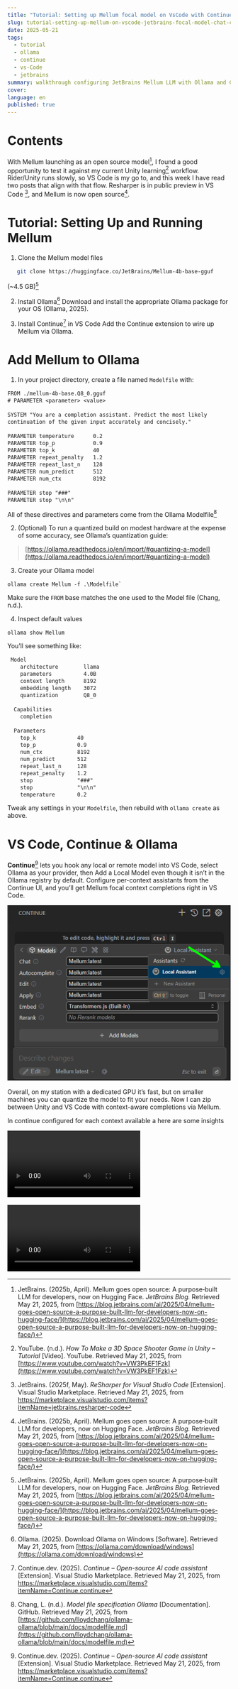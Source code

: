 ```yaml
---
title: "Tutorial: Setting up Mellum focal model on VsCode with Continue"
slug: tutorial-setting-up-mellum-on-vscode-jetbrains-focal-model-chat-completion
date: 2025-05-21
tags: 
  - tutorial
  - ollama
  - continue
  - vs-Code
  - jetbrains
summary: walkthrough configuring JetBrains Mellum LLM with Ollama and Continue on VSCode
cover: 
language: en
published: true
---
```



# Contents

With Mellum launching as an open source model[^3], I found a good opportunity to test it against my current Unity learning[^8] workflow. Rider/Unity runs slowly, so VS Code is my go to, and this week I have read two posts that align with that flow. Resharper is in public preview in VS Code [^9], and Mellum is now open source[^3].

# Tutorial: Setting Up and Running Mellum

1. Clone the Mellum model files
```bash
   git clone https://huggingface.co/JetBrains/Mellum-4b-base-gguf
```
(~4.5 GB)[^3]

2. Install Ollama[^7]
    Download and install the appropriate Ollama package for your OS (Ollama, 2025).
    
3. Install Continue[^10] in VS Code
    Add the Continue extension to wire up Mellum via Ollama.

# Add Mellum to Ollama

1. In your project directory, create a file named `Modelfile` with:
```text
FROM ./mellum-4b-base.Q8_0.gguf
# PARAMETER <parameter> <value>

SYSTEM "You are a completion assistant. Predict the most likely continuation of the given input accurately and concisely."

PARAMETER temperature      0.2
PARAMETER top_p            0.9
PARAMETER top_k            40
PARAMETER repeat_penalty   1.2
PARAMETER repeat_last_n    128
PARAMETER num_predict      512
PARAMETER num_ctx          8192

PARAMETER stop "###"
PARAMETER stop "\n\n"

```
All of these directives and parameters come from the Ollama Modelfile[^1]

2. (Optional) To run a quantized build on modest hardware at the expense of some accuracy, see Ollama’s quantization guide:  
> [https://ollama.readthedocs.io/en/import/#quantizing-a-model](https://ollama.readthedocs.io/en/import/#quantizing-a-model)
    
3. Create your Ollama model
```pws
ollama create Mellum -f .\Modelfile`
```
Make sure the `FROM` base matches the one used to the Model file (Chang, n.d.).

4. Inspect default values
```
ollama show Mellum
```

You’ll see something like:
```
 Model
    architecture        llama
    parameters          4.0B
    context length      8192
    embedding length    3072
    quantization        Q8_0

  Capabilities
    completion

  Parameters
    top_k             40
    top_p             0.9
    num_ctx           8192
    num_predict       512
    repeat_last_n     128
    repeat_penalty    1.2
    stop              "###"
    stop              "\n\n"
    temperature       0.2

```
Tweak any settings in your `Modelfile`, then rebuild with `ollama create` as above.


# VS Code, Continue & Ollama


**Continue**[^10] lets you hook any local or remote model into VS Code, select Ollama as your provider, then Add a Local Model even though it isn’t in the Ollama registry by default. Configure per-context assistants from the Continue UI, and you’ll get Mellum focal context completions right in VS Code.

![Continue configuration for Ollama + Mellum ](https://github.com/green-csv/WebPage.Blazor.Entries/blob/main/posts/tutorial-setting-up-mellum-on-vscode-jetbrains-focal-model-chat-completion/img-20250522093033.png)

Overall, on my station with a dedicated GPU it’s fast, but on smaller machines you can quantize the model to fit your needs. Now I can zip between Unity and VS Code with context-aware completions via Mellum.

In continue configured for each context available a here are some insights 

![Mellum Context completion](https://github.com/green-csv/WebPage.Blazor.Entries/blob/main/posts/tutorial-setting-up-mellum-on-vscode-jetbrains-focal-model-chat-completion/GameManager.mp4)

![Mellum Instructions](https://github.com/green-csv/WebPage.Blazor.Entries/blob/main/posts/tutorial-setting-up-mellum-on-vscode-jetbrains-focal-model-chat-completion/ShiInputManager.mp4)


[^1]:Chang, L. (n.d.). _Model file specification Ollama_ [Documentation]. GitHub. Retrieved May 21, 2025, from [https://github.com/lloydchang/ollama-ollama/blob/main/docs/modelfile.md](https://github.com/lloydchang/ollama-ollama/blob/main/docs/modelfile.md)

[^2]:JetBrains. (2025a, February). Why and how JetBrains built Mellum – the LLM designed for code completion. _JetBrains Blog._ Retrieved May 21, 2025, from [https://blog.jetbrains.com/ai/2025/02/why-and-how-jetbrains-built-mellum-the-llm-designed-for-code-completion/](https://blog.jetbrains.com/ai/2025/02/why-and-how-jetbrains-built-mellum-the-llm-designed-for-code-completion/)

[^3]:JetBrains. (2025b, April). Mellum goes open source: A purpose‐built LLM for developers, now on Hugging Face. _JetBrains Blog._ Retrieved May 21, 2025, from [https://blog.jetbrains.com/ai/2025/04/mellum-goes-open-source-a-purpose-built-llm-for-developers-now-on-hugging-face/](https://blog.jetbrains.com/ai/2025/04/mellum-goes-open-source-a-purpose-built-llm-for-developers-now-on-hugging-face/)

[^4]:JetBrains. (2025c, April 8). _JetBrains Mellum overview & usage_ [IDE Services documentation]. Retrieved May 21, 2025, from [https://www.jetbrains.com/help/ide-services/jetbrains-mellum.html](https://www.jetbrains.com/help/ide-services/jetbrains-mellum.html)

[^5]:JetBrains. (2025d, May). JetBrains AI Assistant – now in Visual Studio Code. _JetBrains Blog._ Retrieved May 21, 2025, from [https://blog.jetbrains.com/ai/2025/05/jetbrains-ai-assistant-now-in-visual-studio-code/](https://blog.jetbrains.com/ai/2025/05/jetbrains-ai-assistant-now-in-visual-studio-code/)

[^6]:JetBrains. (2025e). _Mellum-4b-base-gguf_ [Model]. Hugging Face. Retrieved May 21, 2025, from [https://huggingface.co/JetBrains/Mellum-4b-base-gguf](https://huggingface.co/JetBrains/Mellum-4b-base-gguf)

[^7]:Ollama. (2025). Download Ollama on Windows [Software]. Retrieved May 21, 2025, from [https://ollama.com/download/windows](https://ollama.com/download/windows)

[^8]:YouTube. (n.d.). _How To Make a 3D Space Shooter Game in Unity – Tutorial_ [Video]. YouTube. Retrieved May 21, 2025, from [https://www.youtube.com/watch?v=VW3PkEF1Fzk](https://www.youtube.com/watch?v=VW3PkEF1Fzk)

[^9]: JetBrains. (2025f, May). _ReSharper for Visual Studio Code_ [Extension]. Visual Studio Marketplace. Retrieved May 21, 2025, from https://marketplace.visualstudio.com/items?itemName=jetbrains.resharper-code

[^10]: Continue.dev. (2025). _Continue – Open-source AI code assistant_ [Extension]. Visual Studio Marketplace. Retrieved May 21, 2025, from https://marketplace.visualstudio.com/items?itemName=Continue.continue

